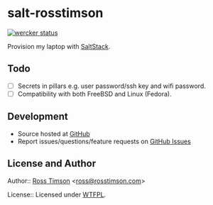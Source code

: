 # salt-rosstimson

[![wercker status](https://app.wercker.com/status/f24cd35fa39b309e6344d6786387579f/m/master "wercker status")](https://app.wercker.com/project/bykey/f24cd35fa39b309e6344d6786387579f)

Provision my laptop with [SaltStack][saltstack].

## Todo

- [ ] Secrets in pillars e.g. user password/ssh key and wifi password.
- [ ] Compatibility with both FreeBSD and Linux (Fedora).

## Development

* Source hosted at [GitHub][repo]
* Report issues/questions/feature requests on [GitHub Issues][issues]

## License and Author

Author:: [Ross Timson][rosstimson]
<[ross@rosstimson.com](mailto:ross@rosstimson.com)>

License:: Licensed under [WTFPL][license].


[rosstimson]:         https://github.com/rosstimson
[repo]:               https://github.com/rosstimson/salt-rosstimson
[issues]:             https://github.com/rosstimson/salt-rosstimson/issues
[license]:            http://www.wtfpl.net/
[saltstack]:          https://saltstack.com
[serverspec]:         https://github.com/serverspec/serverspec
[testkitchen]:        https://github.com/test-kitchen/test-kitchen
